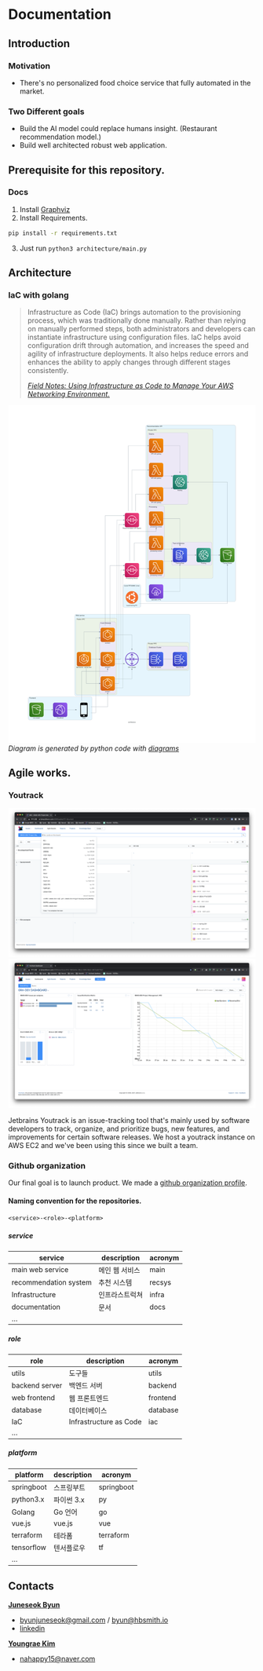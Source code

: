 # Documentation

## Introduction
### Motivation
- There's no personalized food choice service that fully automated in the market.

### Two Different goals
- Build the AI model could replace humans insight. (Restaurant recommendation model.)
- Build well architected robust web application.


## Prerequisite for this repository.
### Docs
1. Install [Graphviz](https://www.graphviz.org/download/)
2. Install Requirements.

```bash
pip install -r requirements.txt
```

3. Just run `python3 architecture/main.py`

## Architecture


### IaC with golang
> Infrastructure as Code (IaC) brings automation to the provisioning process, which was traditionally done manually. Rather than relying on manually performed steps, both administrators and developers can instantiate infrastructure using configuration files. IaC helps avoid configuration drift through automation, and increases the speed and agility of infrastructure deployments. It also helps reduce errors and enhances the ability to apply changes through different stages consistently.
> 
> [*Field Notes: Using Infrastructure as Code to Manage Your AWS Networking Environment.*](https://aws.amazon.com/ko/blogs/architecture/field-notes-using-infrastructure-as-code-to-manage-your-aws-networking-environment/)


![Architecture](architecture/architecture.png)
*Diagram is generated by python code with [diagrams](https://diagrams.mingrammer.com/)*


## Agile works.
### Youtrack
![screenshot - youtrack](./assets/youtrack1.png)
![screenshot - youtrack](./assets/youtrack2.png)

Jetbrains Youtrack is an issue-tracking tool that's mainly used by software developers to track, organize, and prioritize bugs, new features, and improvements for certain software releases. We host a youtrack instance on AWS EC2 and we've been using this since we built a team.

### Github organization

Our final goal is to launch product. We made a [github organization profile](https://github.com/AgileGradDev). 

#### Naming convention for the repositories.

```
<service>-<role>-<platform>
```

##### service

| service | description | acronym |
| --- | --- | --- |
| main web service | 메인 웹 서비스 | main |
| recommendation system | 추천 시스템 | recsys |
| Infrastructure | 인프라스트럭쳐 | infra |
| documentation | 문서 | docs |
| … |  |  |



##### role

| role | description | acronym |
| --- | --- | --- |
| utils | 도구들 | utils |
| backend server | 백엔드 서버 | backend |
| web frontend | 웹 프론트엔드 | frontend |
| database | 데이터베이스 | database |
| IaC | Infrastructure as Code | iac |
| … |  |  |



##### platform

| platform | description | acronym |
| --- | --- | --- |
| springboot | 스프링부트 | springboot |
| python3.x | 파이썬 3.x | py |
| Golang | Go 언어 | go |
| vue.js | vue.js | vue |
| terraform | 테라폼 | terraform |
| tensorflow | 텐서플로우 | tf |
| … |  |  |




## Contacts

[**Juneseok Byun**](https://github.com/byunjuneseok)
- byunjuneseok@gmail.com / byun@hbsmith.io
- [linkedin](https://www.linkedin.com/in/byunjuneseok/)

[**Youngrae Kim**](http://github.com/youngraekimm)
- nahappy15@naver.com
